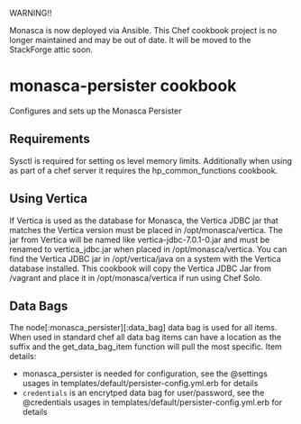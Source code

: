 WARNING!!

Monasca is now deployed via Ansible. This Chef cookbook project is no longer maintained and may be out of date. It will be moved to the StackForge attic soon.

monasca-persister cookbook
======================
Configures and sets up the Monasca Persister

Requirements
------------
Sysctl is required for setting os level memory limits.
Additionally when using as part of a chef server it requires the hp_common_functions cookbook.

Using Vertica
------------
If Vertica is used as the database for Monasca, the Vertica JDBC jar that matches the Vertica version must be placed in /opt/monasca/vertica. The jar from Vertica will be named like vertica-jdbc-7.0.1-0.jar and must be renamed to vertica_jdbc.jar when placed in /opt/monasca/vertica. You can find the Vertica JDBC jar in /opt/vertica/java on a system with the Vertica database installed. This cookbook will copy the Vertica JDBC Jar from /vagrant and place it in /opt/monasca/vertica if run using Chef Solo.

Data Bags
---------
The node[:monasca_persister][:data_bag] data bag is used for all items. When used in standard chef all data bag items can have a location as the suffix and the get_data_bag_item
function will pull the most specific. Item details:

  - monasca_persister is needed for configuration, see the @settings usages in templates/default/persister-config.yml.erb for details
  - `credentials` is an encrytped data bag for user/password, see the @credentials usages in templates/default/persister-config.yml.erb for details
